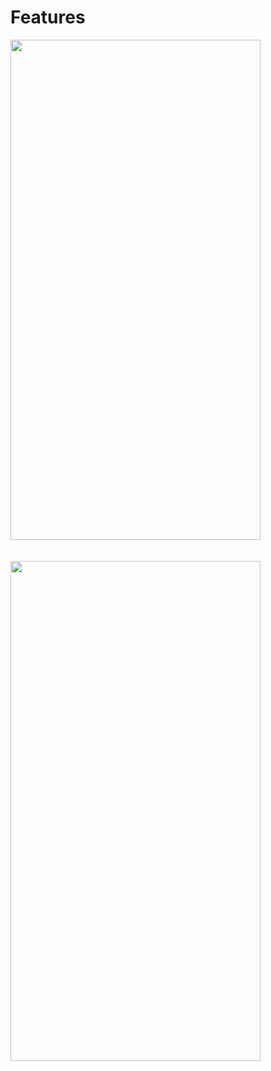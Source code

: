 # Features
<img src="https://github.com/tpcreative070/productlist-swiftdata/assets/37991864/4d4c2177-f3ca-4e62-9b2b-37f7fcd98161" width="400" height = "800" />
 <br/>
 <br/>
 <br/>
<img src="https://github.com/tpcreative070/productlist-swiftdata/assets/37991864/f5c58553-fea8-45f5-b7a6-56afad34d751" width="400" height = "800" />
